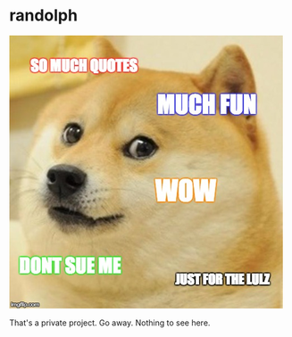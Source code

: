 # randolph

![Awesome. Dont sue me. Just fun. So bored](doge.jpg)

That's a private project. Go away. Nothing to see here.
